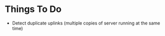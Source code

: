 
Things To Do
===============

* Detect duplicate uplinks (multiple copies of server running at the same time)

